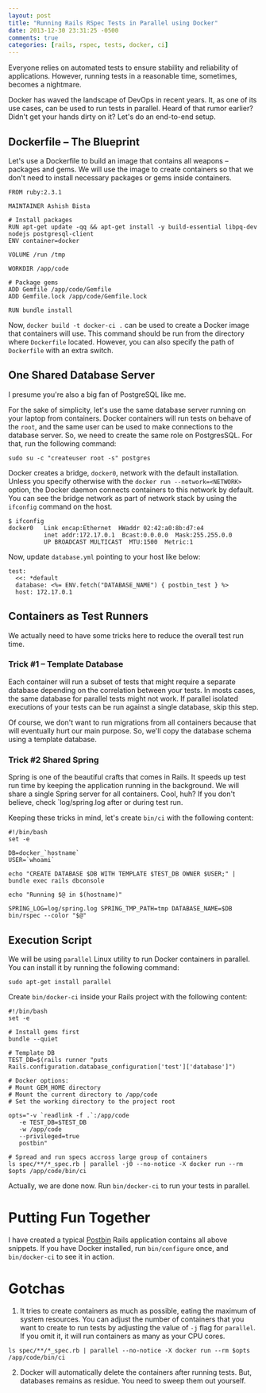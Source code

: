 ```yaml
---
layout: post
title: "Running Rails RSpec Tests in Parallel using Docker"
date: 2013-12-30 23:31:25 -0500
comments: true
categories: [rails, rspec, tests, docker, ci]
---
```


Everyone relies on automated tests to ensure stability and reliability of applications. However, running tests in a reasonable time, sometimes, becomes a nightmare.

Docker has waved the landscape of DevOps in recent years. It, as one of its use cases, can be used to run tests in parallel. Heard of that rumor earlier? Didn't get your hands dirty on it? Let's do an end-to-end setup.

## Dockerfile – The Blueprint

Let's use a Dockerfile to build an image that contains all weapons – packages and gems. We will use the image to create containers so that we don't need to install necessary packages or gems inside containers.

```
FROM ruby:2.3.1

MAINTAINER Ashish Bista

# Install packages
RUN apt-get update -qq && apt-get install -y build-essential libpq-dev nodejs postgresql-client
ENV container=docker

VOLUME /run /tmp

WORKDIR /app/code

# Package gems
ADD Gemfile /app/code/Gemfile
ADD Gemfile.lock /app/code/Gemfile.lock

RUN bundle install
```

Now, `docker build -t docker-ci .` can be used to create a Docker image that containers will use. This command should be run from the directory where `Dockerfile` located. However, you can also specify the path of `Dockerfile` with an extra switch.

## One Shared Database Server

I presume you're also a big fan of PostgreSQL like me.

For the sake of simplicity, let's use the same database server running on your laptop from containers. Docker containers will run tests on  behave of the `root`, and the same user can be used to make connections to the database server. So, we need to create the same role on PostgresSQL. 
For that, run the following command:

```
sudo su -c "createuser root -s" postgres
```

Docker creates a bridge, `docker0`, network with the default installation. Unless you specify otherwise with the `docker run --network=<NETWORK>` option, the Docker daemon connects containers to this network by default. You can see the bridge network as part of network stack by using the `ifconfig` command on the host.

```
$ ifconfig
docker0   Link encap:Ethernet  HWaddr 02:42:a0:8b:d7:e4  
          inet addr:172.17.0.1  Bcast:0.0.0.0  Mask:255.255.0.0
          UP BROADCAST MULTICAST  MTU:1500  Metric:1
```

Now, update `database.yml` pointing to your host like below:

```
test:
  <<: *default
  database: <%= ENV.fetch("DATABASE_NAME") { postbin_test } %>
  host: 172.17.0.1
```

## Containers as Test Runners

We actually need to have some tricks here to reduce the overall test run time.

### Trick #1 – Template Database
Each container will run a subset of tests that might require a separate database depending on the correlation between your tests. In mosts cases, the same database for parallel tests might not work. If parallel isolated executions of your tests can be run against a single database, skip this step.

Of course, we don't want to run migrations from all containers because that will eventually hurt our main purpose. So, we'll copy the database schema using a template database.

### Trick #2 Shared Spring

Spring is one of the beautiful crafts that comes in Rails. It speeds up test run time by keeping the application running in the background. We will share a single Spring server for all containers. Cool, huh? If you don't believe, check `log/spring.log after or during test run.

Keeping these tricks in mind, let's create `bin/ci` with the following content:

```
#!/bin/bash
set -e

DB=docker_`hostname`
USER=`whoami`

echo "CREATE DATABASE $DB WITH TEMPLATE $TEST_DB OWNER $USER;" | bundle exec rails dbconsole

echo "Running $@ in $(hostname)"

SPRING_LOG=log/spring.log SPRING_TMP_PATH=tmp DATABASE_NAME=$DB bin/rspec --color "$@"

```

## Execution Script
We will be using `parallel` Linux utility to run Docker containers in parallel. You can install it by running the following command:

```
sudo apt-get install parallel
```

Create `bin/docker-ci` inside your Rails project with the following content:

```
#!/bin/bash
set -e

# Install gems first
bundle --quiet

# Template DB
TEST_DB=$(rails runner "puts Rails.configuration.database_configuration['test']['database']")

# Docker options:
# Mount GEM_HOME directory
# Mount the current directory to /app/code
# Set the working directory to the project root

opts="-v `readlink -f .`:/app/code
   -e TEST_DB=$TEST_DB
   -w /app/code
   --privileged=true
   postbin"

# Spread and run specs accross large group of containers
ls spec/**/*_spec.rb | parallel -j0 --no-notice -X docker run --rm $opts /app/code/bin/ci

```


Actually, we are done now. Run `bin/docker-ci` to run your tests in
parallel.

# Putting Fun Together

I have created a typical [Postbin](https://github.com/ashishbista/postbin) Rails application contains all above snippets. If you have Docker installed, run `bin/configure` once, and `bin/docker-ci` to see it in action.

# Gotchas
1. It tries to create containers as much as possible, eating the maximum of system resources. You can adjust the number of containers that you want to create to run tests by adjusting the value of `-j` flag for `parallel`. If you omit it, it will run containers as many as your CPU cores.

```
ls spec/**/*_spec.rb | parallel --no-notice -X docker run --rm $opts /app/code/bin/ci
```
2. Docker will automatically delete the containers after running tests. But, databases remains as residue. You need to sweep them out yourself.


